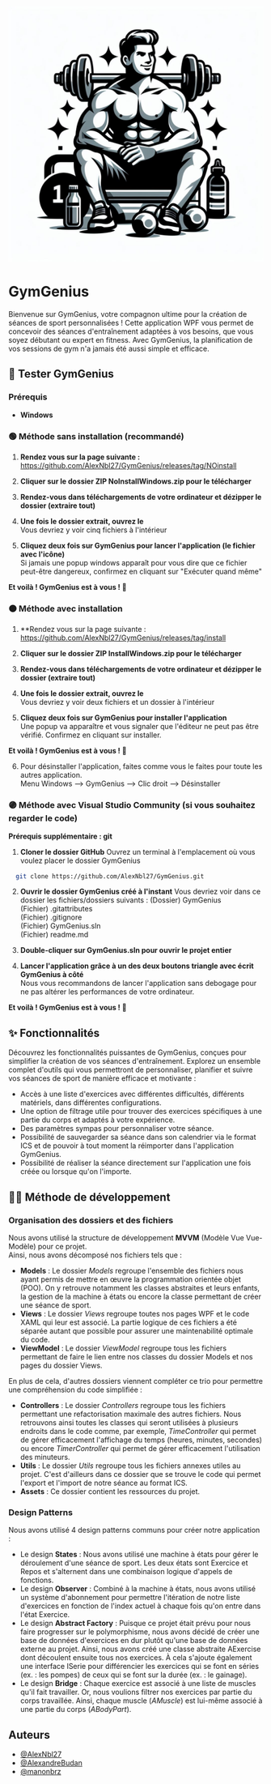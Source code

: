 ![Logo](GymGenius/Assets/Logo.jpg)

# GymGenius
Bienvenue sur GymGenius, votre compagnon ultime pour la création de séances de sport personnalisées ! Cette application WPF vous permet de concevoir des séances d'entraînement adaptées à vos besoins, que vous soyez débutant ou expert en fitness. Avec GymGenius, la planification de vos sessions de gym n'a jamais été aussi simple et efficace.

## 🎯 Tester GymGenius
### Prérequis
- **Windows**
### 🟢 Méthode sans installation (recommandé)
1. **Rendez vous sur la page suivante :**
<br> https://github.com/AlexNbl27/GymGenius/releases/tag/NOinstall

2. **Cliquer sur le dossier ZIP NoInstallWindows.zip pour le télécharger**
3. **Rendez-vous dans téléchargements de votre ordinateur et dézipper le dossier (extraire tout)**
4. **Une fois le dossier extrait, ouvrez le**
<br> Vous devriez y voir cinq fichiers à l'intérieur
5. **Cliquez deux fois sur GymGenius pour lancer l'application (le fichier avec l'icône)**
<br> Si jamais une popup windows apparaît pour vous dire que ce fichier peut-être dangereux, confirmez en cliquant sur "Exécuter quand même"

**Et voilà ! GymGenius est à vous ! 🥳**

### 🟠 Méthode avec installation
1. **Rendez vous sur la page suivante :
<br> https://github.com/AlexNbl27/GymGenius/releases/tag/install

2. **Cliquer sur le dossier ZIP InstallWindows.zip pour le télécharger**
3. **Rendez-vous dans téléchargements de votre ordinateur et dézipper le dossier (extraire tout)**
4. **Une fois le dossier extrait, ouvrez le**
<br> Vous devriez y voir deux fichiers et un dossier à l'intérieur
5. **Cliquez deux fois sur GymGenius pour installer l'application**
<br> Une popup va apparaître et vous signaler que l'éditeur ne peut pas être vérifié. Confirmez en cliquant sur installer.

**Et voilà ! GymGenius est à vous ! 🥳**

6. Pour désinstaller l'application, faites comme vous le faites pour toute les autres application.
<br> Menu Windows --> GymGenius --> Clic droit --> Désinstaller

### 🟣 Méthode avec Visual Studio Community (si vous souhaitez regarder le code)
**Prérequis supplémentaire : git**

1. **Cloner le dossier GitHub**
Ouvrez un terminal à l'emplacement où vous voulez placer le dossier GymGenius
```bash
  git clone https://github.com/AlexNbl27/GymGenius.git
```

2. **Ouvrir le dossier GymGenius créé à l'instant**
Vous devriez voir dans ce dossier les fichiers/dossiers suivants :
(Dossier) GymGenius
<br>(Fichier) .gitattributes
<br>(Fichier) .gitignore
<br>(Fichier) GymGenius.sln
<br>(Fichier) readme.md

3. **Double-cliquer sur GymGenius.sln pour ouvrir le projet entier**
4. **Lancer l'application grâce à un des deux boutons triangle avec écrit GymGenius à  côté**
<br> Nous vous recommandons de lancer l'application sans debogage pour ne pas altérer les performances de votre ordinateur.

**Et voilà ! GymGenius est à vous ! 🥳**


## ✨ Fonctionnalités
Découvrez les fonctionnalités puissantes de GymGenius, conçues pour simplifier la création de vos séances d'entraînement. Explorez un ensemble complet d'outils qui vous permettront de personnaliser, planifier et suivre vos séances de sport de manière efficace et motivante :

- Accès à une liste d'exercices avec différentes difficultés, différents matériels, dans différentes configurations.
- Une option de filtrage utile pour trouver des exercices spécifiques à une partie du corps et adaptés à votre expérience.
- Des paramètres sympas pour personnaliser votre séance.
- Possibilité de sauvegarder sa séance dans son calendrier via le format ICS et de pouvoir à tout moment la réimporter dans l'application GymGenius.
- Possibilité de réaliser la séance directement sur l'application une fois créée ou lorsque qu'on l'importe.

## 👨‍💻 Méthode de développement
### Organisation des dossiers et des fichiers
Nous avons utilisé la structure de développement **MVVM** (Modèle Vue Vue-Modèle) pour ce projet. 
<br> Ainsi, nous avons décomposé nos fichiers tels que :
- **Models** : Le dossier *Models* regroupe l'ensemble des fichiers nous ayant permis de mettre en œuvre la programmation orientée objet (POO). On y retrouve notamment les classes abstraites et leurs enfants, la gestion de la machine à états ou encore la classe permettant de créer une séance de sport.
- **Views** : Le dossier *Views* regroupe toutes nos pages WPF et le code XAML qui leur est associé. La partie logique de ces fichiers a été séparée autant que possible pour assurer une maintenabilité optimale du code.
- **ViewModel** : Le dossier *ViewModel* regroupe tous les fichiers permettant de faire le lien entre nos classes du dossier Models et nos pages du dossier Views.

En plus de cela, d'autres dossiers viennent compléter ce trio pour permettre une compréhension du code simplifiée :
- **Controllers** : Le dossier *Controllers* regroupe tous les fichiers permettant une refactorisation maximale des autres fichiers. Nous retrouvons ainsi toutes les classes qui seront utilisées à plusieurs endroits dans le code comme, par exemple, *TimeController* qui permet de gérer efficacement l'affichage du temps (heures, minutes, secondes) ou encore *TimerController* qui permet de gérer efficacement l'utilisation des minuteurs.
- **Utils** : Le dossier *Utils* regroupe tous les fichiers annexes utiles au projet. C'est d'ailleurs dans ce dossier que se trouve le code qui permet l'export et l'import de notre séance au format ICS.
- **Assets** : Ce dossier contient les ressources du projet.

### Design Patterns
Nous avons utilisé 4 design patterns communs pour créer notre application :
- Le design **States** : Nous avons utilisé une machine à états pour gérer le déroulement d'une séance de sport. Les deux états sont Exercice et Repos et s'alternent dans une combinaison logique d'appels de fonctions.
- Le design **Observer** : Combiné à la machine à états, nous avons utilisé un système d'abonnement pour permettre l'itération de notre liste d'exercices en fonction de l'index actuel à chaque fois qu'on entre dans l'état Exercice.
- Le design **Abstract Factory** : Puisque ce projet était prévu pour nous faire progresser sur le polymorphisme, nous avons décidé de créer une base de données d'exercices en dur plutôt qu'une base de données externe au projet. Ainsi, nous avons créé une classe abstraite AExercise dont découlent ensuite tous nos exercices. À cela s'ajoute également une interface ISerie pour différencier les exercices qui se font en séries (ex. : les pompes) de ceux qui se font sur la durée (ex. : le gainage).
- Le design **Bridge** : Chaque exercice est associé à une liste de muscles qu'il fait travailler. Or, nous voulions filtrer nos exercices par partie du corps travaillée. Ainsi, chaque muscle (*AMuscle*) est lui-même associé à une partie du corps (*ABodyPart*).

## Auteurs

- [@AlexNbl27](https://github.com/AlexNbl27)
- [@AlexandreBudan](https://github.com/AlexandreBudan)
- [@manonbrz](https://github.com/manonbrz)
